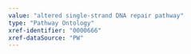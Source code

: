```yaml
---
value: "altered single-strand DNA repair pathway"
type: "Pathway Ontology"
xref-identifier: "0000666"
xref-dataSource: "PW"
---
```

